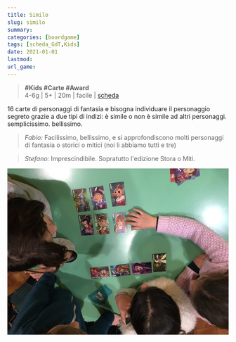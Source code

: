 ```yaml
---
title: Similo
slug: similo
summary: 
categories: [boardgame]
tags: [scheda_GdT,Kids]
date: 2021-01-01
lastmod: 
url_game: 
---
```

> **#Kids #Carte #Award**   
> 4-6g | 5+ | 20m | facile | [scheda](https://boardgamegeek.com/boardgame/268620/similo)  

16 carte di personaggi di fantasia e bisogna individuare il personaggio segreto grazie a due tipi di indizi: è simile o non è simile ad altri personaggi. semplicissimo. bellissimo.

> *Fabio:*
> Facilissimo, bellissimo, e si approfondiscono molti personaggi di fantasia o storici o mitici (noi li abbiamo tutti e tre)

> *Stefano:*
> Imprescindibile. Sopratutto l'edizione Stora o Miti.

![](gdt_similo.jpg)

